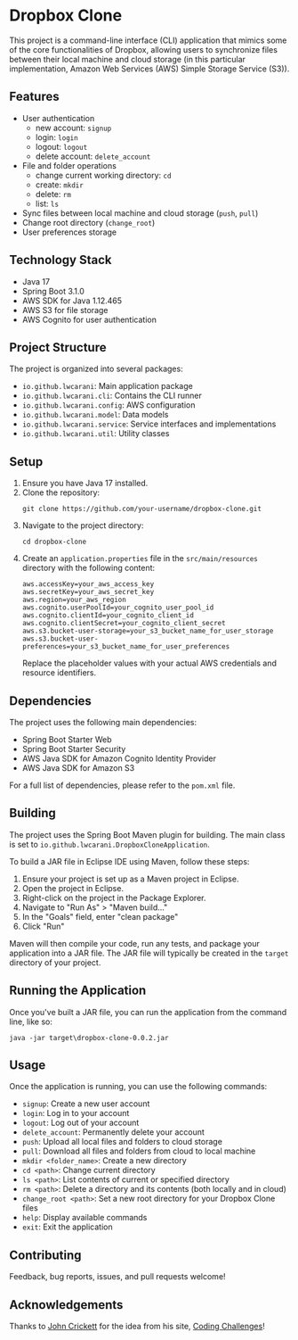 # Dropbox Clone

This project is a command-line interface (CLI) application that mimics some of the core functionalities of Dropbox, allowing users to synchronize files between their local machine and cloud storage (in this particular implementation, Amazon Web Services (AWS) Simple Storage Service (S3)).

## Features

- User authentication
    - new account: `signup`
    - login: `login`
    - logout: `logout`
    - delete account: `delete_account`
- File and folder operations 
    - change current working directory: `cd` 
    - create: `mkdir`
    - delete: `rm`
    - list: `ls`
- Sync files between local machine and cloud storage (`push`, `pull`)
- Change root directory (`change_root`)
- User preferences storage

## Technology Stack

- Java 17
- Spring Boot 3.1.0
- AWS SDK for Java 1.12.465
- AWS S3 for file storage
- AWS Cognito for user authentication

## Project Structure

The project is organized into several packages:

- `io.github.lwcarani`: Main application package
- `io.github.lwcarani.cli`: Contains the CLI runner
- `io.github.lwcarani.config`: AWS configuration
- `io.github.lwcarani.model`: Data models
- `io.github.lwcarani.service`: Service interfaces and implementations
- `io.github.lwcarani.util`: Utility classes

## Setup

1. Ensure you have Java 17 installed.
2. Clone the repository:
   ```
   git clone https://github.com/your-username/dropbox-clone.git
   ```
3. Navigate to the project directory:
   ```
   cd dropbox-clone
   ```
4. Create an `application.properties` file in the `src/main/resources` directory with the following content:
   ```
   aws.accessKey=your_aws_access_key
   aws.secretKey=your_aws_secret_key
   aws.region=your_aws_region
   aws.cognito.userPoolId=your_cognito_user_pool_id
   aws.cognito.clientId=your_cognito_client_id
   aws.cognito.clientSecret=your_cognito_client_secret
   aws.s3.bucket-user-storage=your_s3_bucket_name_for_user_storage
   aws.s3.bucket-user-preferences=your_s3_bucket_name_for_user_preferences
   ```
   Replace the placeholder values with your actual AWS credentials and resource identifiers.


## Dependencies

The project uses the following main dependencies:

- Spring Boot Starter Web
- Spring Boot Starter Security
- AWS Java SDK for Amazon Cognito Identity Provider
- AWS Java SDK for Amazon S3

For a full list of dependencies, please refer to the `pom.xml` file.

## Building

The project uses the Spring Boot Maven plugin for building. The main class is set to `io.github.lwcarani.DropboxCloneApplication`.

To build a JAR file in Eclipse IDE using Maven, follow these steps:

1. Ensure your project is set up as a Maven project in Eclipse.
2. Open the project in Eclipse.
3. Right-click on the project in the Package Explorer.
4. Navigate to "Run As" > "Maven build..."
5. In the "Goals" field, enter "clean package"
6. Click "Run"

Maven will then compile your code, run any tests, and package your application into a JAR file. The JAR file will typically be created in the `target` directory of your project.

## Running the Application

Once you've built a JAR file, you can run the application from the command line, like so:

```
java -jar target\dropbox-clone-0.0.2.jar
```

## Usage

Once the application is running, you can use the following commands:

- `signup`: Create a new user account
- `login`: Log in to your account
- `logout`: Log out of your account
- `delete_account`: Permanently delete your account
- `push`: Upload all local files and folders to cloud storage
- `pull`: Download all files and folders from cloud to local machine
- `mkdir <folder_name>`: Create a new directory
- `cd <path>`: Change current directory
- `ls <path>`: List contents of current or specified directory
- `rm <path>`: Delete a directory and its contents (both locally and in cloud)
- `change_root <path>`: Set a new root directory for your Dropbox Clone files
- `help`: Display available commands
- `exit`: Exit the application

## Contributing

Feedback, bug reports, issues, and pull requests welcome!

## Acknowledgements
Thanks to [John Crickett](https://github.com/JohnCrickett) for the idea from his site, [Coding Challenges](https://codingchallenges.fyi/challenges/challenge-dropbox/)!
